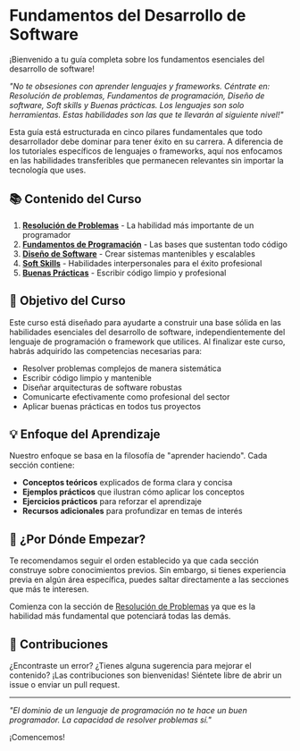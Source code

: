 # Fundamentos del Desarrollo de Software

¡Bienvenido a tu guía completa sobre los fundamentos esenciales del desarrollo de software!

*"No te obsesiones con aprender lenguajes y frameworks. Céntrate en: Resolución de problemas, Fundamentos de programación, Diseño de software, Soft skills y Buenas prácticas. Los lenguajes son solo herramientas. Estas habilidades son las que te llevarán al siguiente nivel!"*

Esta guía está estructurada en cinco pilares fundamentales que todo desarrollador debe dominar para tener éxito en su carrera. A diferencia de los tutoriales específicos de lenguajes o frameworks, aquí nos enfocamos en las habilidades transferibles que permanecen relevantes sin importar la tecnología que uses.

## 📚 Contenido del Curso

1. **[Resolución de Problemas](./Resolucion_Problemas/README.md)** - La habilidad más importante de un programador
2. **[Fundamentos de Programación](./Fundamentos_Programacion/README.md)** - Las bases que sustentan todo código
3. **[Diseño de Software](./Diseño_Software/README.md)** - Crear sistemas mantenibles y escalables
4. **[Soft Skills](./Soft_Skills/README.md)** - Habilidades interpersonales para el éxito profesional
5. **[Buenas Prácticas](./Buenas_Practicas/README.md)** - Escribir código limpio y profesional

## 🎯 Objetivo del Curso

Este curso está diseñado para ayudarte a construir una base sólida en las habilidades esenciales del desarrollo de software, independientemente del lenguaje de programación o framework que utilices. Al finalizar este curso, habrás adquirido las competencias necesarias para:

- Resolver problemas complejos de manera sistemática
- Escribir código limpio y mantenible
- Diseñar arquitecturas de software robustas
- Comunicarte efectivamente como profesional del sector
- Aplicar buenas prácticas en todos tus proyectos

## 💡 Enfoque del Aprendizaje

Nuestro enfoque se basa en la filosofía de "aprender haciendo". Cada sección contiene:

- **Conceptos teóricos** explicados de forma clara y concisa
- **Ejemplos prácticos** que ilustran cómo aplicar los conceptos
- **Ejercicios prácticos** para reforzar el aprendizaje
- **Recursos adicionales** para profundizar en temas de interés

## 🚀 ¿Por Dónde Empezar?

Te recomendamos seguir el orden establecido ya que cada sección construye sobre conocimientos previos. Sin embargo, si tienes experiencia previa en algún área específica, puedes saltar directamente a las secciones que más te interesen.

Comienza con la sección de [Resolución de Problemas](./Resolucion_Problemas/README.md) ya que es la habilidad más fundamental que potenciará todas las demás.

## 🤝 Contribuciones

¿Encontraste un error? ¿Tienes alguna sugerencia para mejorar el contenido? ¡Las contribuciones son bienvenidas! Siéntete libre de abrir un issue o enviar un pull request.

---

*"El dominio de un lenguaje de programación no te hace un buen programador. La capacidad de resolver problemas sí."*

¡Comencemos!